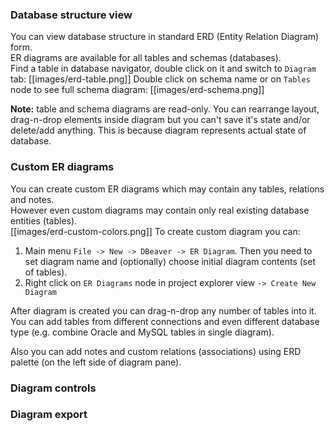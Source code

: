 ### Database structure view
You can view database structure in standard ERD (Entity Relation Diagram) form.  
ER diagrams are available for all tables and schemas (databases).  
Find a table in database navigator, double click on it and switch to `Diagram` tab:
[[images/erd-table.png]]
Double click on schema name or on `Tables` node to see full schema diagram:
[[images/erd-schema.png]]

<b>Note:</b> table and schema diagrams are read-only. You can rearrange layout, drag-n-drop elements inside diagram but you can't save it's state and/or delete/add anything. This is because diagram represents actual state of database.

### Custom ER diagrams
You can create custom ER diagrams which may contain any tables, relations and notes.  
However even custom diagrams may contain only real existing database entities (tables).  
[[images/erd-custom-colors.png]]
To create custom diagram you can:
1. Main menu `File -> New -> DBeaver -> ER Diagram`. Then you need to set diagram name and (optionally) choose initial diagram contents (set of tables).
2. Right click on `ER Diagrams` node in project explorer view `-> Create New Diagram`

After diagram is created you can drag-n-drop any number of tables into it. You can add tables from different connections and even different database type (e.g. combine Oracle and MySQL tables in single diagram).

Also you can add notes and custom relations (associations) using ERD palette (on the left side of diagram pane).

### Diagram controls

### Diagram export